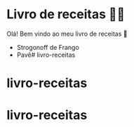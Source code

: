 # Livro de receitas :man_cook:

Olá! Bem vindo ao meu livro de receitas :wave:

- Strogonoff de Frango
- Pavê# livro-receitas
# livro-receitas
# livro-receitas
